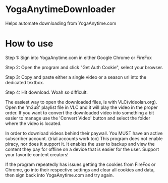 # YogaAnytimeDownloader
 Helps automate downloading from YogaAnytime.com

# How to use

Step 1: Sign into YogaAnytime.com in either Google Chrome or FireFox

Step 2: Open the program and click "Get Auth Cookie", select your browser.

Step 3: Copy and paste either a single video or a season url into the dedicated textbox.

Step 4: Hit download. Woah so difficult.


The easiest way to open the downloaded files, is with VLC(videolan.org). Open the 'm3u8' playlist file in VLC and it will play the video in the proper order.
If you want to convert the downloaded video into something a bit easier to manage use the 'Convert Video' button and select the folder where the video is located.


In order to download videos behind their paywall. You MUST have an active subscriber account. (trial accounts work too)
This program does not enable piracy, nor does it support it. It enables the user to backup and view the content they pay for offline on a device that is easier for the user.
Support your favorite content creators!

If the program repeatedly has issues getting the cookies from FireFox or Chrome, go into their respective settings and clear all cookies and data, then sign back into YogaAnytime.com and try again.
